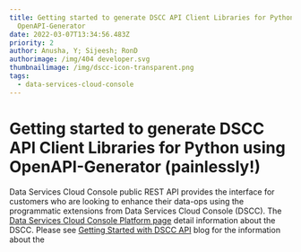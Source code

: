 ```yaml
---
title: Getting started to generate DSCC API Client Libraries for Python using
  OpenAPI-Generator
date: 2022-03-07T13:34:56.483Z
priority: 2
author: Anusha, Y; Sijeesh; RonD
authorimage: /img/404 developer.svg
thumbnailimage: /img/dscc-icon-transparent.png
tags:
  - data-services-cloud-console
---
```

# Getting started to generate DSCC API Client Libraries for Python using OpenAPI-Generator (painlessly!)

Data Services Cloud Console public REST API provides the interface for customers who are looking to enhance their data-ops using the programmatic extensions from Data Services Cloud Console (DSCC). The [Data Services Cloud Console Platform page](https://developer.hpe.com/platform/data-services-cloud-console/home/) detail information about the DSCC.  Please see [Getting Started with DSCC API](https://developer.hpe.com/blog/getting-started-with-the-hpe-data-services-cloud-console-public-rest-api/) blog for the information about the